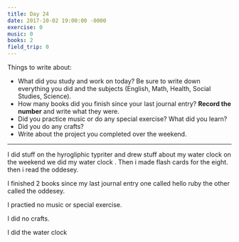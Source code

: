 ```yaml
---
title: Day 24
date: 2017-10-02 19:00:00 -0000
exercise: 0
music: 0
books: 2
field_trip: 0
---
```

Things to write about:

* What did you study and work on today? Be sure to write down everything you did and the subjects (English, Math, Health, Social Studies, Science).
* How many books did you finish since your last journal entry? **Record the number** and write what they were.
* Did you practice music or do any special exercise? What did you learn?
* Did you do any crafts?
* Write about the project you completed over the weekend.

***
I did stuff on the hyrogliphic typriter and drew stuff about my water clock on the weekend we did my water clock . Then i made flash  cards for the eight. then i read the oddesey.

I finished 2 books since my last journal entry one called hello ruby the other called the oddesey.

I practied no music or special exercise.

I did no crafts.

I did the water clock
